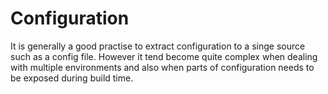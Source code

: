 # Configuration

It is generally a good practise to extract configuration to a singe source such as a config file. However it tend become quite complex when dealing with multiple environments and also when parts of configuration needs to be exposed during build time.
